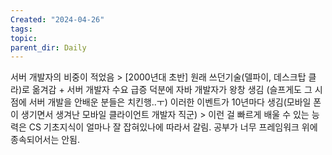 ```yaml
---
Created: "2024-04-26"
tags: 
topic: 
parent_dir: Daily
---
```

서버 개발자의 비중이 적었음 > [2000년대 초반] 원래 쓰던기술(델파이, 데스크탑 클라)로 옮겨감 + 서버 개발자 수요 급증 덕분에 자바 개발자가 왕창 생김 (슬프게도 그 시점에 서버 개발을 안배운 분들은 치킨행..ㅜ) 
이러한 이벤트가 10년마다 생김(모바일 폰이 생기면서 생겨난 모바일 클라이언트 개발자 직군) > 이런 걸 빠르게 배울 수 있는 능력은 CS 기초지식이 얼마나 잘 잡혀있나에 따라서 갈림. 공부가 너무 프레임워크 위에 종속되어서는 안됨. 
